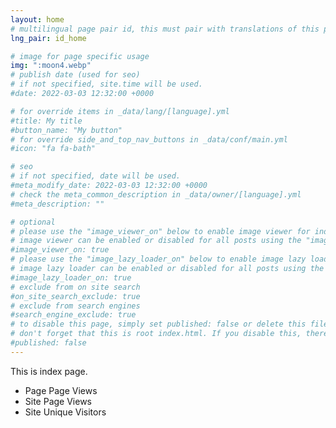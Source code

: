 ```yaml
---
layout: home
# multilingual page pair id, this must pair with translations of this page. (This name must be unique)
lng_pair: id_home

# image for page specific usage
img: ":moon4.webp"
# publish date (used for seo)
# if not specified, site.time will be used.
#date: 2022-03-03 12:32:00 +0000

# for override items in _data/lang/[language].yml
#title: My title
#button_name: "My button"
# for override side_and_top_nav_buttons in _data/conf/main.yml
#icon: "fa fa-bath"

# seo
# if not specified, date will be used.
#meta_modify_date: 2022-03-03 12:32:00 +0000
# check the meta_common_description in _data/owner/[language].yml
#meta_description: ""

# optional
# please use the "image_viewer_on" below to enable image viewer for individual pages or posts (_posts/ or [language]/_posts folders).
# image viewer can be enabled or disabled for all posts using the "image_viewer_posts: true" setting in _data/conf/main.yml.
#image_viewer_on: true
# please use the "image_lazy_loader_on" below to enable image lazy loader for individual pages or posts (_posts/ or [language]/_posts folders).
# image lazy loader can be enabled or disabled for all posts using the "image_lazy_loader_posts: true" setting in _data/conf/main.yml.
#image_lazy_loader_on: true
# exclude from on site search
#on_site_search_exclude: true
# exclude from search engines
#search_engine_exclude: true
# to disable this page, simply set published: false or delete this file
# don't forget that this is root index.html. If you disable this, there will be no index.html page to open
#published: false
---
```


This is index page.

<link rel="stylesheet" href="//maxcdn.bootstrapcdn.com/font-awesome/4.3.0/css/font-awesome.min.css">
<script async src="//busuanzi.ibruce.info/busuanzi/2.3/busuanzi.pure.mini.js"></script>

- <span id="busuanzi_value_page_pv"><i class="fa fa-spinner fa-spin"></i></span> Page Page Views
- <span id="busuanzi_value_site_pv"><i class="fa fa-spinner fa-spin"></i></span> Site Page Views
- <span id="busuanzi_value_site_uv"><i class="fa fa-spinner fa-spin"></i></span> Site Unique Visitors